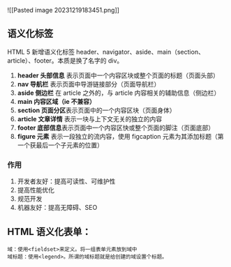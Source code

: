![[Pasted image 20231219183451.png]]

## 语义化标签
HTML 5 新增语义化标签 header、navigator、aside、main（section、article）、footer。本质是换了名字的 div。

1. **header 头部信息** 表示页面中一个内容区块或整个页面的标题（页面头部）
2. **nav 导航栏** 表示页面中导游链接部分（页面导航栏）
3. **aside 侧边栏** 在 article 之外的，与 article 内容相关的辅助信息（侧边栏）
4. **main 内容区域（ie 不兼容）**
5. **section 页面分区**表示页面中的一个内容区块（页面身体）
6. **article 文章详情** 表示一块与上下文无关的独立的内容
7. **footer 底部信息**表示页面中一个内容区快或整个页面的脚注（页面底部）
8. **figure 元素** 表示一段独立的流内容，使用 figcaption 元素为其添加标题（第一个获最后一个子元素的位置）

### 作用
1. 开发者友好：提高可读性、可维护性
2. 提高性能优化
3. 规范开发
4. 机器友好：提高无障碍、SEO

## HTML 语义化表单：
```
域：使用<fieldset>来定义。将一组表单元素放到域中
域标题：使用<legend>。所谓的域标题就是给创建的域设置个标题。
```